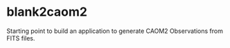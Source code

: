 # blank2caom2
Starting point to build an application to generate CAOM2 Observations from FITS files.
